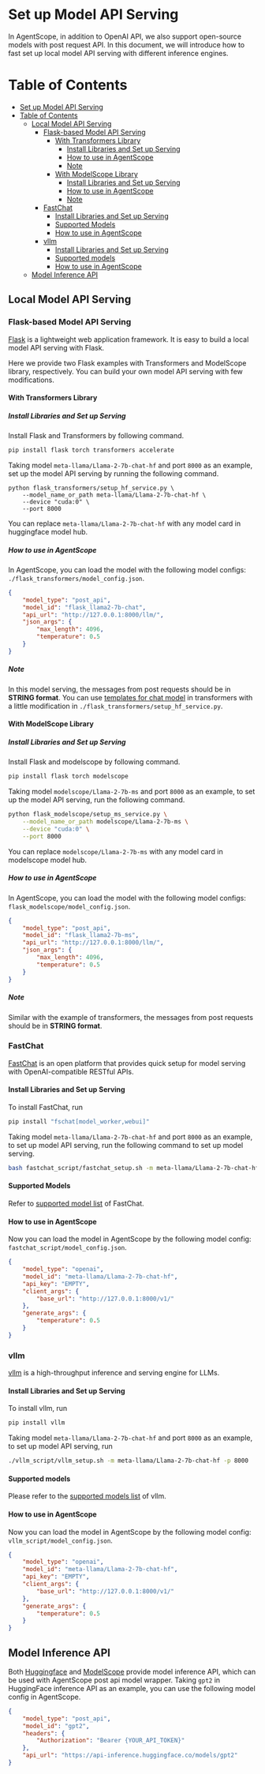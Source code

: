 # Set up Model API Serving

In AgentScope, in addition to OpenAI API, we also support open-source
models with post request API. In this document, we will introduce how to
fast set up local model API serving with different inference engines.

Table of Contents
=================

- [Set up Model API Serving](#set-up-model-api-serving)
- [Table of Contents](#table-of-contents)
  - [Local Model API Serving](#local-model-api-serving)
    - [Flask-based Model API Serving](#flask-based-model-api-serving)
      - [With Transformers Library](#with-transformers-library)
        - [Install Libraries and Set up Serving](#install-libraries-and-set-up-serving)
        - [How to use in AgentScope](#how-to-use-in-agentscope)
        - [Note](#note)
      - [With ModelScope Library](#with-modelscope-library)
        - [Install Libraries and Set up Serving](#install-libraries-and-set-up-serving-1)
        - [How to use in AgentScope](#how-to-use-in-agentscope-1)
        - [Note](#note-1)
    - [FastChat](#fastchat)
      - [Install Libraries and Set up Serving](#install-libraries-and-set-up-serving-2)
      - [Supported Models](#supported-models)
      - [How to use in AgentScope](#how-to-use-in-agentscope-2)
    - [vllm](#vllm)
      - [Install Libraries and Set up Serving](#install-libraries-and-set-up-serving-3)
      - [Supported models](#supported-models-1)
      - [How to use in AgentScope](#how-to-use-in-agentscope-3)
  - [Model Inference API](#model-inference-api)

## Local Model API Serving

### Flask-based Model API Serving

[Flask](https://github.com/pallets/flask) is a lightweight web application
framework. It is easy to build a local model API serving with Flask.

Here we provide two Flask examples with Transformers and ModelScope library,
respectively. You can build your own model API serving with few modifications.

#### With Transformers Library

##### Install Libraries and Set up Serving

Install Flask and Transformers by following command.

```bash
pip install flask torch transformers accelerate
```

Taking model `meta-llama/Llama-2-7b-chat-hf` and port `8000` as an example,
set up the model API serving by running the following command.

```shell
python flask_transformers/setup_hf_service.py \
    --model_name_or_path meta-llama/Llama-2-7b-chat-hf \
    --device "cuda:0" \
    --port 8000
```

You can replace `meta-llama/Llama-2-7b-chat-hf` with any model card in
huggingface model hub.

##### How to use in AgentScope

In AgentScope, you can load the model with the following model configs: `./flask_transformers/model_config.json`.

```json
{
    "model_type": "post_api",
    "model_id": "flask_llama2-7b-chat",
    "api_url": "http://127.0.0.1:8000/llm/",
    "json_args": {
        "max_length": 4096,
        "temperature": 0.5
    }
}
```

##### Note

In this model serving, the messages from post requests should be in **STRING
format**. You can use [templates for chat model](https://huggingface.co/docs/transformers/main/chat_templating) in
transformers with a little modification in `./flask_transformers/setup_hf_service.py`.

#### With ModelScope Library

##### Install Libraries and Set up Serving

Install Flask and modelscope by following command.

```bash
pip install flask torch modelscope
```

Taking model `modelscope/Llama-2-7b-ms` and port `8000` as an example,
to set up the model API serving, run the following command.

```bash
python flask_modelscope/setup_ms_service.py \
    --model_name_or_path modelscope/Llama-2-7b-ms \
    --device "cuda:0" \
    --port 8000
```

You can replace `modelscope/Llama-2-7b-ms` with any model card in
modelscope model hub.

##### How to use in AgentScope

In AgentScope, you can load the model with the following model configs:
`flask_modelscope/model_config.json`.

```json
{
    "model_type": "post_api",
    "model_id": "flask_llama2-7b-ms",
    "api_url": "http://127.0.0.1:8000/llm/",
    "json_args": {
        "max_length": 4096,
        "temperature": 0.5
    }
}
```

##### Note

Similar with the example of transformers, the messages from post requests
should be in **STRING format**.

### FastChat

[FastChat](https://github.com/lm-sys/FastChat) is an open platform that
provides quick setup for model serving with OpenAI-compatible RESTful APIs.

#### Install Libraries and Set up Serving

To install FastChat, run

```bash
pip install "fschat[model_worker,webui]"
```

Taking model `meta-llama/Llama-2-7b-chat-hf` and port `8000` as an example,
to set up model API serving, run the following command to set up model serving.

```bash
bash fastchat_script/fastchat_setup.sh -m meta-llama/Llama-2-7b-chat-hf -p 8000
```

#### Supported Models

Refer to
[supported model list](https://github.com/lm-sys/FastChat/blob/main/docs/model_support.md#supported-models)
of FastChat.

#### How to use in AgentScope

Now you can load the model in AgentScope by the following model config: `fastchat_script/model_config.json`.

```json
{
    "model_type": "openai",
    "model_id": "meta-llama/Llama-2-7b-chat-hf",
    "api_key": "EMPTY",
    "client_args": {
        "base_url": "http://127.0.0.1:8000/v1/"
    },
    "generate_args": {
        "temperature": 0.5
    }
}
```

### vllm

[vllm](https://github.com/vllm-project/vllm) is a high-throughput inference
and serving engine for LLMs.

#### Install Libraries and Set up Serving

To install vllm, run

```bash
pip install vllm
```

Taking model `meta-llama/Llama-2-7b-chat-hf` and port `8000` as an example,
to set up model API serving, run

```bash
./vllm_script/vllm_setup.sh -m meta-llama/Llama-2-7b-chat-hf -p 8000
```

#### Supported models

Please refer to the
[supported models list](https://docs.vllm.ai/en/latest/models/supported_models.html)
of vllm.

#### How to use in AgentScope

Now you can load the model in AgentScope by the following model config: `vllm_script/model_config.json`.

```json
{
    "model_type": "openai",
    "model_id": "meta-llama/Llama-2-7b-chat-hf",
    "api_key": "EMPTY",
    "client_args": {
        "base_url": "http://127.0.0.1:8000/v1/"
    },
    "generate_args": {
        "temperature": 0.5
    }
}
```

## Model Inference API

Both [Huggingface](https://huggingface.co/docs/api-inference/index) and
[ModelScope](https://www.modelscope.cn) provide model inference API,
which can be used with AgentScope post api model wrapper.
Taking `gpt2` in HuggingFace inference API as an example, you can use the
following model config in AgentScope.

```json
{
    "model_type": "post_api",
    "model_id": "gpt2",
    "headers": {
        "Authorization": "Bearer {YOUR_API_TOKEN}"
    },
    "api_url": "https://api-inference.huggingface.co/models/gpt2"
}
```
